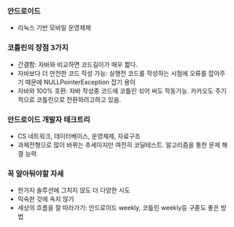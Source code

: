 ### 안드로이드
- 리눅스 기반 모바일 운영체제

### 코틀린의 장점 3가지
- 간결함: 자바와 비교하면 코드길이가 매우 짧다.
- 자바보다 더 안전한 코드 작성 가능: 실행전 코드를 작성하는 시점에 오류를 잡아주기 때문에 NULLPointerException 잡기 용이
- 자바와 100% 호환: 자바 작성중 코드에 코틀린 섞어 써도 작동가능. 카카오도 주기적으로 코틀린으로 전환하려고하고 있음.

### 안드로이드 개발자 테크트리
- CS 네트워크, 데이터베이스, 운영체제, 자료구조
- 과제전형으로 많이 바뀌는 추세이지만 여전히 코딜테스트. 알고리즘을 통한 문제 해결 능력

### 꼭 알아둬야할 자세
- 한가지 솔루션에 그치지 않도 더 다양한 시도
- 익숙한 것에 속지 않기
- 세상의 흐름을 잘 따라가기: 안드로이드 weekly, 코틀린 weekly등 구졷도 좋은 방법
